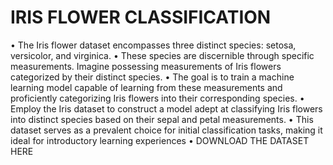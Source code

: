 # IRIS FLOWER CLASSIFICATION
• The Iris flower dataset encompasses three distinct species: setosa, versicolor, 
and virginica. 
• These species are discernible through specific measurements. Imagine 
possessing measurements of Iris flowers categorized by their distinct species. 
• The goal is to train a machine learning model capable of learning from these 
measurements and proficiently categorizing Iris flowers into their corresponding 
species.
• Employ the Iris dataset to construct a model adept at classifying Iris flowers into 
distinct species based on their sepal and petal measurements. 
• This dataset serves as a prevalent choice for initial classification tasks, making it 
ideal for introductory learning experiences
• DOWNLOAD THE DATASET HERE

